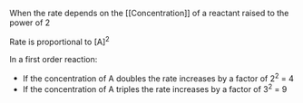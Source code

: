When the rate depends on the [[Concentration]] of a reactant raised to the power of 2

Rate is proportional to [A]<sup>2</sup> 


In a first order reaction: 
- If the concentration of A doubles the rate increases by a factor of 2<sup>2</sup> = 4
- If the concentration of A triples the rate increases by a factor of 3<sup>2</sup> = 9